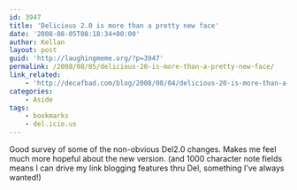 ```yaml
---
id: 3947
title: 'Delicious 2.0 is more than a pretty new face'
date: '2008-08-05T08:18:34+00:00'
author: Kellan
layout: post
guid: 'http://laughingmeme.org/?p=3947'
permalink: /2008/08/05/delicious-20-is-more-than-a-pretty-new-face/
link_related:
    - 'http://decafbad.com/blog/2008/08/04/delicious-20-is-more-than-a-pretty-new-face'
categories:
    - Aside
tags:
    - bookmarks
    - del.icio.us
---
```


Good survey of some of the non-obvious Del2.0 changes. Makes me feel much more hopeful about the new version. (and 1000 character note fields means I can drive my link blogging features thru Del, something I’ve always wanted!)